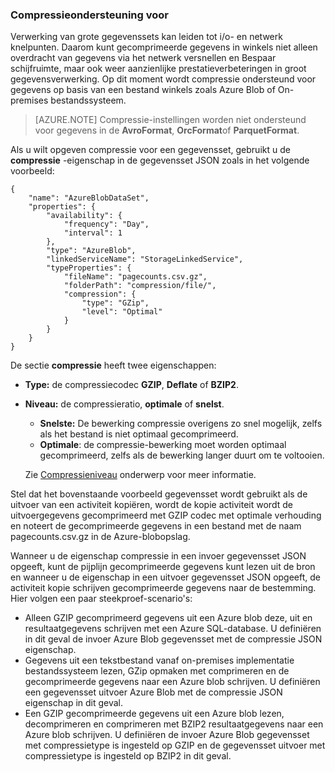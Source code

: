 ### <a name="compression-support"></a>Compressieondersteuning voor  
Verwerking van grote gegevenssets kan leiden tot i/o- en netwerk knelpunten. Daarom kunt gecomprimeerde gegevens in winkels niet alleen overdracht van gegevens via het netwerk versnellen en Bespaar schijfruimte, maar ook weer aanzienlijke prestatieverbeteringen in groot gegevensverwerking. Op dit moment wordt compressie ondersteund voor gegevens op basis van een bestand winkels zoals Azure Blob of On-premises bestandssysteem.  

> [AZURE.NOTE] Compressie-instellingen worden niet ondersteund voor gegevens in de **AvroFormat**, **OrcFormat**of **ParquetFormat**. 

Als u wilt opgeven compressie voor een gegevensset, gebruikt u de **compressie** -eigenschap in de gegevensset JSON zoals in het volgende voorbeeld:   

    {  
        "name": "AzureBlobDataSet",  
        "properties": {  
            "availability": {  
                "frequency": "Day",  
                "interval": 1  
            },  
            "type": "AzureBlob",  
            "linkedServiceName": "StorageLinkedService",  
            "typeProperties": {  
                "fileName": "pagecounts.csv.gz",  
                "folderPath": "compression/file/",  
                "compression": {  
                    "type": "GZip",  
                    "level": "Optimal"  
                }  
            }  
        }  
    }  
 
De sectie **compressie** heeft twee eigenschappen:  
  
- **Type:** de compressiecodec **GZIP**, **Deflate** of **BZIP2**.  
- **Niveau:** de compressieratio, **optimale** of **snelst**. 
    - **Snelste:** De bewerking compressie overigens zo snel mogelijk, zelfs als het bestand is niet optimaal gecomprimeerd. 
    - **Optimale**: de compressie-bewerking moet worden optimaal gecomprimeerd, zelfs als de bewerking langer duurt om te voltooien. 
    
    Zie [Compressieniveau](https://msdn.microsoft.com/library/system.io.compression.compressionlevel.aspx) onderwerp voor meer informatie. 

Stel dat het bovenstaande voorbeeld gegevensset wordt gebruikt als de uitvoer van een activiteit kopiëren, wordt de kopie activiteit wordt de uitvoergegevens gecomprimeerd met GZIP codec met optimale verhouding en noteert de gecomprimeerde gegevens in een bestand met de naam pagecounts.csv.gz in de Azure-blobopslag.   

Wanneer u de eigenschap compressie in een invoer gegevensset JSON opgeeft, kunt de pijplijn gecomprimeerde gegevens kunt lezen uit de bron en wanneer u de eigenschap in een uitvoer gegevensset JSON opgeeft, de activiteit kopie schrijven gecomprimeerde gegevens naar de bestemming. Hier volgen een paar steekproef-scenario's: 

- Alleen GZIP gecomprimeerd gegevens uit een Azure blob deze, uit en resultaatgegevens schrijven met een Azure SQL-database. U definiëren in dit geval de invoer Azure Blob gegevensset met de compressie JSON eigenschap. 
- Gegevens uit een tekstbestand vanaf on-premises implementatie bestandssysteem lezen, GZip opmaken met comprimeren en de gecomprimeerde gegevens naar een Azure blob schrijven. U definiëren een gegevensset uitvoer Azure Blob met de compressie JSON eigenschap in dit geval.  
- Een GZIP gecomprimeerde gegevens uit een Azure blob lezen, decomprimeren en comprimeren met BZIP2 resultaatgegevens naar een Azure blob schrijven. U definiëren de invoer Azure Blob gegevensset met compressietype is ingesteld op GZIP en de gegevensset uitvoer met compressietype is ingesteld op BZIP2 in dit geval.   
